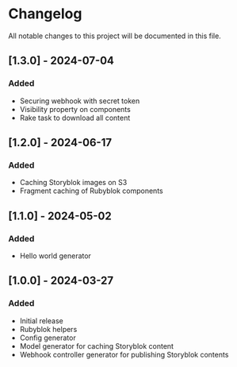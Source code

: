 # Changelog

All notable changes to this project will be documented in this file.

## [1.3.0] - 2024-07-04

### Added
- Securing webhook with secret token
- Visibility property on components
- Rake task to download all content

## [1.2.0] - 2024-06-17

### Added
- Caching Storyblok images on S3
- Fragment caching of Rubyblok components

## [1.1.0] - 2024-05-02

### Added
- Hello world generator

## [1.0.0] - 2024-03-27

### Added
- Initial release
- Rubyblok helpers
- Config generator
- Model generator for caching Storyblok content
- Webhook controller generator for publishing Storyblok contents